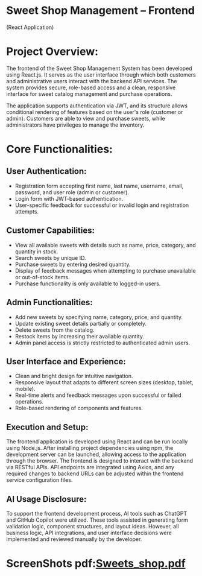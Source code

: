 # Sweet Shop Management – Frontend
(React Application)

# Project Overview:
The frontend of the Sweet Shop Management System has been developed using React.js. It serves as the user interface through which both customers and administrative users interact with the backend API services. The system provides secure, role-based access and a clean, responsive interface for sweet catalog management and purchase operations.

The application supports authentication via JWT, and its structure allows conditional rendering of features based on the user's role (customer or admin). Customers are able to view and purchase sweets, while administrators have privileges to manage the inventory.

# Core Functionalities:

## User Authentication:

   * Registration form accepting first name, last name, username, email, password, and user role (admin or customer).
   * Login form with JWT-based authentication.
   * User-specific feedback for successful or invalid login and registration attempts.

## Customer Capabilities:

   * View all available sweets with details such as name, price, category, and quantity in stock.
   * Search sweets by unique ID.
   * Purchase sweets by entering desired quantity.
   * Display of feedback messages when attempting to purchase unavailable or out-of-stock items.
   * Purchase functionality is only available to logged-in users.

## Admin Functionalities:

   * Add new sweets by specifying name, category, price, and quantity.
   * Update existing sweet details partially or completely.
   * Delete sweets from the catalog.
   * Restock items by increasing their available quantity.
   * Admin panel access is strictly restricted to authenticated admin users.

## User Interface and Experience:

   * Clean and bright design for intuitive navigation.
   * Responsive layout that adapts to different screen sizes (desktop, tablet, mobile).
   * Real-time alerts and feedback messages upon successful or failed operations.
   * Role-based rendering of components and features.

## Execution and Setup:
The frontend application is developed using React and can be run locally using Node.js. After installing project dependencies using npm, the development server can be launched, allowing access to the application through the browser. The frontend is designed to interact with the backend via RESTful APIs. API endpoints are integrated using Axios, and any required changes to backend URLs can be adjusted within the frontend service configuration files.

## AI Usage Disclosure:
To support the frontend development process, AI tools such as ChatGPT and GitHub Copilot were utilized. These tools assisted in generating form validation logic, component structures, and layout ideas. However, all business logic, API integrations, and user interface decisions were implemented and reviewed manually by the developer.

# ScreenShots pdf:[Sweets_shop.pdf](https://github.com/user-attachments/files/21455888/Sweets_shop.pdf)

